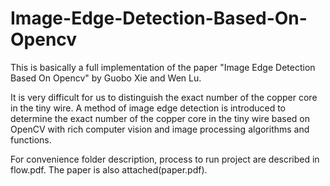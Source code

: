 # Image-Edge-Detection-Based-On-Opencv

This is basically a full implementation of the paper "Image Edge Detection Based On Opencv" by Guobo Xie and Wen Lu.

It is very difficult for us to distinguish the exact number of the copper core in the tiny wire. A method of image edge detection is introduced to determine the exact number of the copper core in the tiny wire based on OpenCV with rich computer vision and image processing algorithms and functions.

For convenience folder description, process to run project are described in flow.pdf. The paper is also attached(paper.pdf).
